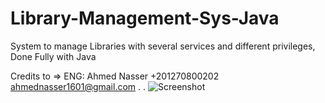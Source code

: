 # Library-Management-Sys-Java

System to manage Libraries with several services and different privileges, Done Fully with Java

Credits to =>
     ENG: Ahmed Nasser
     +201270800202
     ahmednasser1601@gmail.com
     .
     .
![Screenshot](https://user-images.githubusercontent.com/60184582/115621210-7c89eb00-a2f6-11eb-8228-2fd3449c81c3.jpg)
